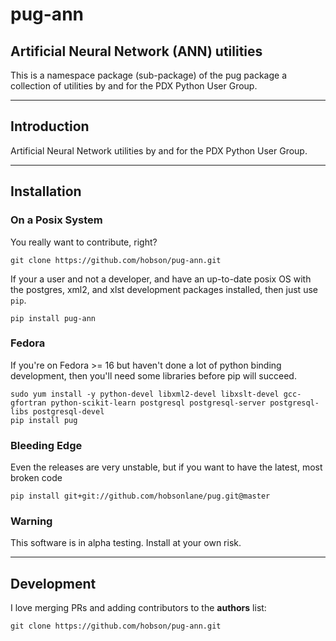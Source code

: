 # pug-ann

## Artificial Neural Network (ANN) utilities

This is a namespace package (sub-package) of the pug package a collection of utilities by and for the PDX Python User Group.

---

## Introduction

Artificial Neural Network utilities by and for the PDX Python User Group.

---

## Installation

### On a Posix System

You really want to contribute, right?

    git clone https://github.com/hobson/pug-ann.git

If your a user and not a developer, and have an up-to-date posix OS with the postgres, xml2, and xlst development packages installed, then just use `pip`.

    pip install pug-ann

### Fedora

If you're on Fedora >= 16 but haven't done a lot of python binding development, then you'll need some libraries before pip will succeed.

    sudo yum install -y python-devel libxml2-devel libxslt-devel gcc-gfortran python-scikit-learn postgresql postgresql-server postgresql-libs postgresql-devel
    pip install pug

### Bleeding Edge

Even the releases are very unstable, but if you want to have the latest, most broken code

    pip install git+git://github.com/hobsonlane/pug.git@master

### Warning

This software is in alpha testing.  Install at your own risk.

---

## Development

I love merging PRs and adding contributors to the __authors__ list:

    git clone https://github.com/hobson/pug-ann.git


